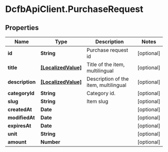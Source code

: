 # DcfbApiClient.PurchaseRequest

## Properties
Name | Type | Description | Notes
------------ | ------------- | ------------- | -------------
**id** | **String** | Purchase request id | [optional] 
**title** | [**[LocalizedValue]**](LocalizedValue.md) | Title of the item, multilingual | [optional] 
**description** | [**[LocalizedValue]**](LocalizedValue.md) | Description of the item, multilingual | [optional] 
**categoryId** | **String** | Category id. | [optional] 
**slug** | **String** | Item slug | [optional] 
**createdAt** | **Date** |  | [optional] 
**modifiedAt** | **Date** |  | [optional] 
**expiresAt** | **Date** |  | [optional] 
**unit** | **String** |  | [optional] 
**amount** | **Number** |  | [optional] 



